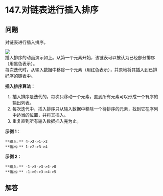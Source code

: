 # 147.对链表进行插入排序

## 问题

对链表进行插入排序。

![](https://upload.wikimedia.org/wikipedia/commons/0/0f/Insertion-sort-example-300px.gif)  
插入排序的动画演示如上。从第一个元素开始，该链表可以被认为已经部分排序（用黑色表示）。  
每次迭代时，从输入数据中移除一个元素（用红色表示），并原地将其插入到已排好序的链表中。

**插入排序算法：**

1. 插入排序是迭代的，每次只移动一个元素，直到所有元素可以形成一个有序的输出列表。
2. 每次迭代中，插入排序只从输入数据中移除一个待排序的元素，找到它在序列中适当的位置，并将其插入。
3. 重复直到所有输入数据插入完为止。

**示例 1：**

```
**输入:** 4->2->1->3
**输出:** 1->2->3->4

```

**示例 2：**

```
**输入:** -1->5->3->4->0
**输出:** -1->0->3->4->5

```



## 解答

